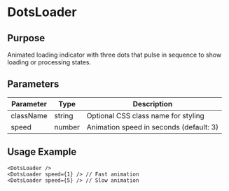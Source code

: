 # DotsLoader

## Purpose

Animated loading indicator with three dots that pulse in sequence to show loading or processing states.

## Parameters

| Parameter | Type   | Description                             |
| --------- | ------ | --------------------------------------- |
| className | string | Optional CSS class name for styling     |
| speed     | number | Animation speed in seconds (default: 3) |

## Usage Example

```tsx
<DotsLoader />
<DotsLoader speed={1} /> // Fast animation
<DotsLoader speed={5} /> // Slow animation
```
